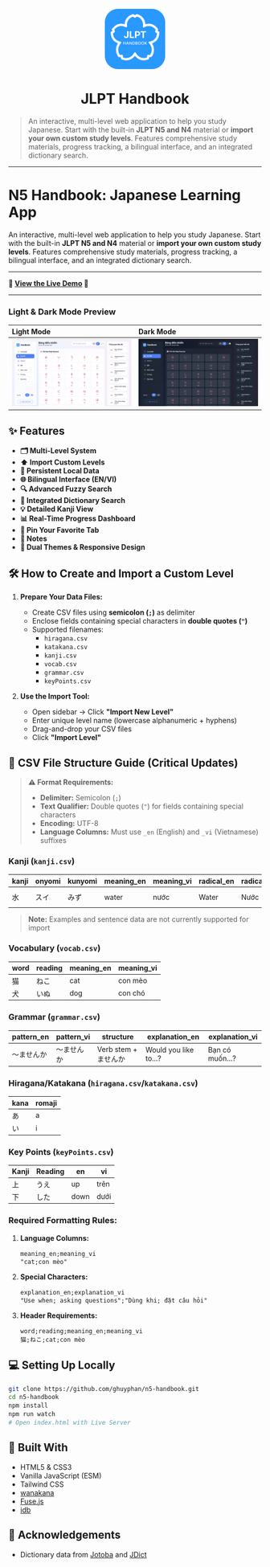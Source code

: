 
<p align="center">
  <img src="./assets/siteIcon.png" alt="JLPT Handbook Logo" width="120">
</p>
<h1 align="center">JLPT Handbook</h1>

> An interactive, multi-level web application to help you study Japanese. Start with the built-in **JLPT N5 and N4** material or **import your own custom study levels**. Features comprehensive study materials, progress tracking, a bilingual interface, and an integrated dictionary search.

-----

# N5 Handbook: Japanese Learning App

An interactive, multi-level web application to help you study Japanese. Start with the built-in **JLPT N5 and N4** material or **import your own custom study levels**. Features comprehensive study materials, progress tracking, a bilingual interface, and an integrated dictionary search.

---

**🚀 [View the Live Demo](https://ghuyphan.github.io/n5-handbook/) 🚀**

---

### Light & Dark Mode Preview

| Light Mode                                   | Dark Mode                                   |
| :------------------------------------------- | :------------------------------------------ |
| ![App Screenshot Light](./AppDemo-Light.png) | ![App Screenshot Dark](./AppDemo-Dark.png) |

## ✨ Features
* **🗂️ Multi-Level System**
* **⬆️ Import Custom Levels**
* **💾 Persistent Local Data**
* **🌐 Bilingual Interface (EN/VI)**
* **🔍 Advanced Fuzzy Search**
* **📖 Integrated Dictionary Search**
* **💡 Detailed Kanji View**
* **📊 Real-Time Progress Dashboard**
* **📌 Pin Your Favorite Tab**
* **📝 Notes**
* **🎨 Dual Themes & Responsive Design**

## 🛠️ How to Create and Import a Custom Level
1.  **Prepare Your Data Files:**
    - Create CSV files using **semicolon (`;`)** as delimiter
    - Enclose fields containing special characters in **double quotes (`"`)**
    - Supported filenames:
      - `hiragana.csv`
      - `katakana.csv`
      - `kanji.csv`
      - `vocab.csv`
      - `grammar.csv`
      - `keyPoints.csv`

2.  **Use the Import Tool:**
    - Open sidebar → Click **"Import New Level"**
    - Enter unique level name (lowercase alphanumeric + hyphens)
    - Drag-and-drop your CSV files
    - Click **"Import Level"**

## 📝 CSV File Structure Guide (Critical Updates)

> **⚠️ Format Requirements:**
> - **Delimiter:** Semicolon (`;`)
> - **Text Qualifier:** Double quotes (`"`) for fields containing special characters
> - **Encoding:** UTF-8
> - **Language Columns:** Must use `_en` (English) and `_vi` (Vietnamese) suffixes

### Kanji (`kanji.csv`)
| kanji | onyomi | kunyomi | meaning_en | meaning_vi | radical_en | radical_vi | mnemonic_en | mnemonic_vi |
|-------|---------|---------|------------|------------|------------|------------|-------------|-------------|
| 水    | スイ    | みず    | water      | nước       | Water      | Nước       | Water droplets | Giọt nước |

> **Note:** Examples and sentence data are not currently supported for import

### Vocabulary (`vocab.csv`)
| word | reading | meaning_en | meaning_vi |
|------|---------|------------|------------|
| 猫   | ねこ    | cat        | con mèo    |
| 犬   | いぬ    | dog        | con chó    |

### Grammar (`grammar.csv`)
| pattern_en | pattern_vi | structure | explanation_en | explanation_vi |
|------------|------------|-----------|----------------|----------------|
| 〜ませんか | 〜ませんか | Verb stem + ませんか | Would you like to...? | Bạn có muốn...? |

### Hiragana/Katakana (`hiragana.csv`/`katakana.csv`)
| kana | romaji |
|------|--------|
| あ   | a      |
| い   | i      |

### Key Points (`keyPoints.csv`)
| Kanji | Reading | en      | vi        |
|-------|---------|---------|-----------|
| 上    | うえ    | up      | trên      |
| 下    | した    | down    | dưới      |

### Required Formatting Rules:
1. **Language Columns:**
   ```csv
   meaning_en;meaning_vi
   "cat;con mèo"
   ```
   
2. **Special Characters:**
   ```csv
   explanation_en;explanation_vi
   "Use when; asking questions";"Dùng khi; đặt câu hỏi"
   ```
   
3. **Header Requirements:**
   ```csv
   word;reading;meaning_en;meaning_vi
   猫;ねこ;cat;con mèo
   ```

## 💻 Setting Up Locally
```bash
git clone https://github.com/ghuyphan/n5-handbook.git
cd n5-handbook
npm install
npm run watch
# Open index.html with Live Server
```

## 🔧 Built With
* HTML5 & CSS3
* Vanilla JavaScript (ESM)
* Tailwind CSS
* [wanakana](https://wanakana.com/)
* [Fuse.js](https://fusejs.io/)
* [idb](https://github.com/jakearchibald/idb)

## 🙏 Acknowledgements
* Dictionary data from [Jotoba](https://jotoba.de/) and [JDict](https://jdict.net/)
```